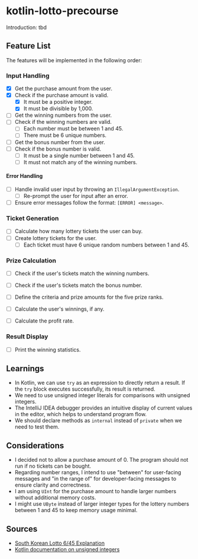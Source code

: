 # kotlin-lotto-precourse

Introduction: tbd

## Feature List

The features will be implemented in the following order:

### Input Handling

- [x] Get the purchase amount from the user.
- [x] Check if the purchase amount is valid.
  - [x] It must be a positive integer.
  - [x] It must be divisible by 1,000.

- [ ] Get the winning numbers from the user.
- [ ] Check if the winning numbers are valid.
  - [ ] Each number must be between 1 and 45.
  - [ ] There must be 6 unique numbers.

- [ ] Get the bonus number from the user.
- [ ] Check if the bonus number is valid.
  - [ ] It must be a single number between 1 and 45.
  - [ ] It must not match any of the winning numbers.

#### Error Handling

- [ ] Handle invalid user input by throwing an `IllegalArgumentException`.
  - [ ] Re-prompt the user for input after an error.
- [ ] Ensure error messages follow the format: `[ERROR] <message>`.

### Ticket Generation

- [ ] Calculate how many lottery tickets the user can buy.
- [ ] Create lottery tickets for the user.
  - [ ] Each ticket must have 6 unique random numbers between 1 and 45.

### Prize Calculation

- [ ] Check if the user's tickets match the winning numbers.
- [ ] Check if the user's tickets match the bonus number.

- [ ] Define the criteria and prize amounts for the five prize ranks.
- [ ] Calculate the user's winnings, if any.
- [ ] Calculate the profit rate.

### Result Display

- [ ] Print the winning statistics.

## Learnings

- In Kotlin, we can use `try` as an expression to directly return a result. If the `try` block executes successfully, its result is returned.
- We need to use unsigned integer literals for comparisons with unsigned integers.
- The IntelliJ IDEA debugger provides an intuitive display of current values in the editor, which helps to understand program flow.
- We should declare methods as `internal` instead of `private` when we need to test them.

## Considerations

- I decided not to allow a purchase amount of 0. The program should not run if no tickets can be bought.
- Regarding number ranges, I intend to use "between" for user-facing messages and "in the range of" for developer-facing messages to ensure clarity and correctness.
- I am using `UInt` for the purchase amount to handle larger numbers without additional memory costs.
- I might use `UByte` instead of larger integer types for the lottery numbers between 1 and 45 to keep memory usage minimal.

## Sources

- [South Korean Lotto 6/45 Explanation](https://en.namu.wiki/w/%EB%A1%9C%EB%98%90%206/45)
- [Kotlin documentation on unsigned integers](https://kotlinlang.org/docs/unsigned-integer-types.html#unsigned-integers-literals)
